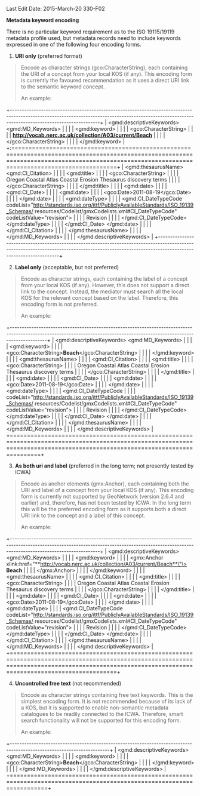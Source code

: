 Last Edit Date: 2015-March-20 330-F02

**Metadata keyword encoding**

There is no particular keyword requirement as to the ISO 19115/19119 metadata profile used, but metadata records need to include keywords expressed in one of the following four encoding forms.

1.  **URI only** (preferred format)

> Encode as character strings (gco:CharacterString), each containing the URI of a concept from your local KOS (if any). This encoding form is currently the favoured recommendation as it uses a direct URI link to the semantic keyword concept.
>
> An example:

+-------------------------------------------------------------------------------------------------------------------------------------------------------------------------------------------------+
| \<gmd:descriptiveKeywords\> \<gmd:MD_Keywords\>                                                                                                                                                 |
|                                                                                                                                                                                                 |
| \<gmd:keyword\>                                                                                                                                                                                 |
|                                                                                                                                                                                                 |
| \<gco:CharacterString\>                                                                                                                                                                         |
|                                                                                                                                                                                                 |
| **http://vocab.nerc.ac.uk/collection/A03/current/Beach**                                                                                                                                        |
|                                                                                                                                                                                                 |
| \</gco:CharacterString\>                                                                                                                                                                        |
|                                                                                                                                                                                                 |
| \</gmd:keyword\>                                                                                                                                                                                |
+:================================================================================================================================================================================================+
| \<gmd:thesaurusName\> \<gmd:CI_Citation\>                                                                                                                                                       |
|                                                                                                                                                                                                 |
| \<gmd:title\>                                                                                                                                                                                   |
|                                                                                                                                                                                                 |
| \<gco:CharacterString\>                                                                                                                                                                         |
|                                                                                                                                                                                                 |
| Oregon Coastal Atlas Coastal Erosion Thesaurus discovery terms                                                                                                                                  |
|                                                                                                                                                                                                 |
| \</gco:CharacterString\>                                                                                                                                                                        |
|                                                                                                                                                                                                 |
| \</gmd:title\>                                                                                                                                                                                  |
|                                                                                                                                                                                                 |
| \<gmd:date\>                                                                                                                                                                                    |
|                                                                                                                                                                                                 |
| \<gmd:CI_Date\>                                                                                                                                                                                 |
|                                                                                                                                                                                                 |
| \<gmd:date\>                                                                                                                                                                                    |
|                                                                                                                                                                                                 |
| \<gco:Date\>2011-08-19\</gco:Date\>                                                                                                                                                             |
|                                                                                                                                                                                                 |
| \</gmd:date\>                                                                                                                                                                                   |
|                                                                                                                                                                                                 |
| \<gmd:dateType\>                                                                                                                                                                                |
|                                                                                                                                                                                                 |
| \<gmd:CI_DateTypeCode codeList=\"http://standards.iso.org/ittf/PubliclyAvailableStandards/ISO_19139_Schemas/ resources/Codelist/gmxCodelists.xml#CI_DateTypeCode\" codeListValue=\"revision\"\> |
|                                                                                                                                                                                                 |
| Revision                                                                                                                                                                                        |
|                                                                                                                                                                                                 |
| \</gmd:CI_DateTypeCode\> \</gmd:dateType\>                                                                                                                                                      |
|                                                                                                                                                                                                 |
| \</gmd:CI_Date\> \</gmd:date\>                                                                                                                                                                  |
|                                                                                                                                                                                                 |
| \</gmd:CI_Citation\>                                                                                                                                                                            |
|                                                                                                                                                                                                 |
| \</gmd:thesaurusName\>                                                                                                                                                                          |
|                                                                                                                                                                                                 |
| \</gmd:MD_Keywords\>                                                                                                                                                                            |
|                                                                                                                                                                                                 |
| \</gmd:descriptiveKeywords\>                                                                                                                                                                    |
+-------------------------------------------------------------------------------------------------------------------------------------------------------------------------------------------------+

2.  **Label only** (acceptable, but not preferred)

> Encode as character strings, each containing the label of a concept from your local KOS (if any). However, this does not support a direct link to the concept. Instead, the mediator must search all the local KOS for the relevant concept based on the label. Therefore, this encoding form is not preferred.
>
> An example:

+---------------------------------------------------------------------------------------------------------------------------------------------------------------------------+
| \<gmd:descriptiveKeywords\> \<gmd:MD_Keywords\>                                                                                                                           |
|                                                                                                                                                                           |
| \<gmd:keyword\>                                                                                                                                                           |
|                                                                                                                                                                           |
| \<gco:CharacterString\>**Beach**\</gco:CharacterString\>                                                                                                                  |
|                                                                                                                                                                           |
| \</gmd:keyword\>                                                                                                                                                          |
|                                                                                                                                                                           |
| \<gmd:thesaurusName\>                                                                                                                                                     |
|                                                                                                                                                                           |
| \<gmd:CI_Citation\>                                                                                                                                                       |
|                                                                                                                                                                           |
| \<gmd:title\>                                                                                                                                                             |
|                                                                                                                                                                           |
| \<gco:CharacterString\>                                                                                                                                                   |
|                                                                                                                                                                           |
| Oregon Coastal Atlas Coastal Erosion Thesaurus discovery terms                                                                                                            |
|                                                                                                                                                                           |
| \</gco:CharacterString\>                                                                                                                                                  |
|                                                                                                                                                                           |
| \</gmd:title\>                                                                                                                                                            |
|                                                                                                                                                                           |
| \<gmd:date\>                                                                                                                                                              |
|                                                                                                                                                                           |
| \<gmd:CI_Date\>                                                                                                                                                           |
|                                                                                                                                                                           |
| \<gmd:date\>                                                                                                                                                              |
|                                                                                                                                                                           |
| \<gco:Date\>2011-08-19\</gco:Date\>                                                                                                                                       |
|                                                                                                                                                                           |
| \</gmd:date\>                                                                                                                                                             |
|                                                                                                                                                                           |
| \<gmd:dateType\>                                                                                                                                                          |
|                                                                                                                                                                           |
| \<gmd:CI_DateTypeCode                                                                                                                                                     |
|                                                                                                                                                                           |
| codeList=\"http://standards.iso.org/ittf/PubliclyAvailableStandards/ISO_19139_Schemas/ resources/Codelist/gmxCodelists.xml#CI_DateTypeCode\" codeListValue=\"revision\"\> |
|                                                                                                                                                                           |
| Revision                                                                                                                                                                  |
|                                                                                                                                                                           |
| \</gmd:CI_DateTypeCode\> \</gmd:dateType\>                                                                                                                                |
|                                                                                                                                                                           |
| \</gmd:CI_Date\> \</gmd:date\>                                                                                                                                            |
|                                                                                                                                                                           |
| \</gmd:CI_Citation\>                                                                                                                                                      |
|                                                                                                                                                                           |
| \</gmd:thesaurusName\>                                                                                                                                                    |
|                                                                                                                                                                           |
| \</gmd:MD_Keywords\>                                                                                                                                                      |
|                                                                                                                                                                           |
| \</gmd:descriptiveKeywords\>                                                                                                                                              |
+===========================================================================================================================================================================+

3.  **As both uri and label** (preferred in the long term; not presently tested by ICWA)

> Encode as anchor elements (gmx:Anchor), each containing both the URI and label of a concept from your local KOS (if any). This encoding form is currently not supported by GeoNetwork (version 2.6.4 and earlier) and, therefore, has not been tested by ICWA. In the long term this will be the preferred encoding form as it supports both a direct URI link to the concept and a label of this concept.
>
> An example:

+-------------------------------------------------------------------------------------------------------------------------------------------------------------------------------------------------+
| \<gmd:descriptiveKeywords\> \<gmd:MD_Keywords\>                                                                                                                                                 |
|                                                                                                                                                                                                 |
| \<gmd:keyword\>                                                                                                                                                                                 |
|                                                                                                                                                                                                 |
| \<gmx:Anchor xlink:href=\"**http://vocab.nerc.ac.uk/collection/A03/current/Beach**\"\> **Beach**                                                                                                |
|                                                                                                                                                                                                 |
| \</gmx:Anchor\>                                                                                                                                                                                 |
|                                                                                                                                                                                                 |
| \</gmd:keyword\>                                                                                                                                                                                |
|                                                                                                                                                                                                 |
| \<gmd:thesaurusName\>                                                                                                                                                                           |
|                                                                                                                                                                                                 |
| \<gmd:CI_Citation\>                                                                                                                                                                             |
|                                                                                                                                                                                                 |
| \<gmd:title\>                                                                                                                                                                                   |
|                                                                                                                                                                                                 |
| \<gco:CharacterString\>                                                                                                                                                                         |
|                                                                                                                                                                                                 |
| Oregon Coastal Atlas Coastal Erosion Thesaurus discovery terms                                                                                                                                  |
|                                                                                                                                                                                                 |
| \</gco:CharacterString\>                                                                                                                                                                        |
|                                                                                                                                                                                                 |
| \</gmd:title\>                                                                                                                                                                                  |
|                                                                                                                                                                                                 |
| \<gmd:date\>                                                                                                                                                                                    |
|                                                                                                                                                                                                 |
| \<gmd:CI_Date\>                                                                                                                                                                                 |
|                                                                                                                                                                                                 |
| \<gmd:date\>                                                                                                                                                                                    |
|                                                                                                                                                                                                 |
| \<gco:Date\>2011-08-19\</gco:Date\>                                                                                                                                                             |
|                                                                                                                                                                                                 |
| \</gmd:date\>                                                                                                                                                                                   |
|                                                                                                                                                                                                 |
| \<gmd:dateType\>                                                                                                                                                                                |
|                                                                                                                                                                                                 |
| \<gmd:CI_DateTypeCode codeList=\"http://standards.iso.org/ittf/PubliclyAvailableStandards/ISO_19139_Schemas/ resources/Codelist/gmxCodelists.xml#CI_DateTypeCode\" codeListValue=\"revision\"\> |
|                                                                                                                                                                                                 |
| Revision                                                                                                                                                                                        |
|                                                                                                                                                                                                 |
| \</gmd:CI_DateTypeCode\> \</gmd:dateType\>                                                                                                                                                      |
|                                                                                                                                                                                                 |
| \</gmd:CI_Date\> \</gmd:date\>                                                                                                                                                                  |
|                                                                                                                                                                                                 |
| \</gmd:CI_Citation\>                                                                                                                                                                            |
|                                                                                                                                                                                                 |
| \</gmd:thesaurusName\>                                                                                                                                                                          |
|                                                                                                                                                                                                 |
| \</gmd:MD_Keywords\>                                                                                                                                                                            |
|                                                                                                                                                                                                 |
| \</gmd:descriptiveKeywords\>                                                                                                                                                                    |
+=================================================================================================================================================================================================+

4.  **Uncontrolled free text** (not recommended)

> Encode as character strings containing free text keywords. This is the simplest encoding form. It is not recommended because of its lack of a KOS, but it is supported to enable non-semantic metadata catalogues to be readily connected to the ICWA. Therefore, smart search functionality will not be supported for this encoding form.
>
> An example:

+-----------------------------------------------------------------------------------------------------------------------+
| \<gmd:descriptiveKeywords\> \<gmd:MD_Keywords\>                                                                       |
|                                                                                                                       |
| \<gmd:keyword\>                                                                                                       |
|                                                                                                                       |
| \<gco:CharacterString\>**Beach**\</gco:CharacterString\>                                                              |
|                                                                                                                       |
| \</gmd:keyword\>                                                                                                      |
|                                                                                                                       |
| \</gmd:MD_Keywords\>                                                                                                  |
|                                                                                                                       |
| \</gmd:descriptiveKeywords\>                                                                                          |
+=======================================================================================================================+

